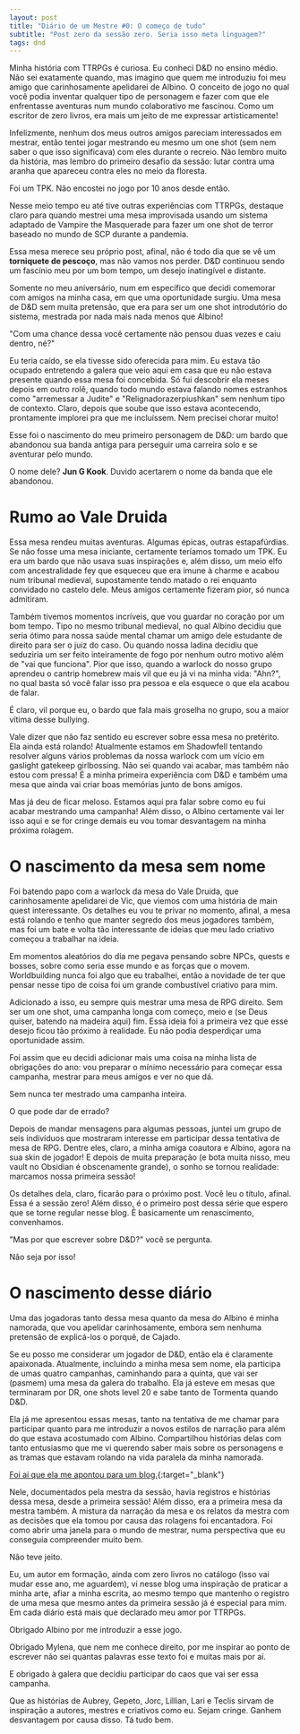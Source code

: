 ```yaml
---
layout: post
title: "Diário de um Mestre #0: O começo de tudo"
subtitle: "Post zero da sessão zero. Seria isso meta linguagem?"
tags: dnd
---
```


Minha história com TTRPGs é curiosa. Eu conheci D&D no ensino médio. Não sei exatamente quando, mas imagino que quem me introduziu foi meu amigo que carinhosamente apelidarei de Albino. O conceito de jogo no qual você podia inventar qualquer tipo de personagem e fazer com que ele enfrentasse aventuras num mundo colaborativo me fascinou. Como um escritor de zero livros, era mais um jeito de me expressar artisticamente! 

Infelizmente, nenhum dos meus outros amigos pareciam interessados em mestrar, então tentei jogar mestrando eu mesmo um one shot (sem nem saber o que isso significava) com eles durante o recreio. Não lembro muito da história, mas lembro do primeiro desafio da sessão: lutar contra uma aranha que apareceu contra eles no meio da floresta.

Foi um TPK. Não encostei no jogo por 10 anos desde então.

Nesse meio tempo eu até tive outras experiências com TTRPGs, destaque claro para quando mestrei uma mesa improvisada usando um sistema adaptado de Vampire the Masquerade para fazer um one shot de terror baseado no mundo de SCP durante a pandemia.

Essa mesa merece seu próprio post, afinal, não é todo dia que se vê um **torniquete de pescoço**, mas não vamos nos perder. D&D continuou sendo um fascínio meu por um bom tempo, um desejo inatingível e distante.

Somente no meu aniversário, num em específico que decidi comemorar com amigos na minha casa, em que uma oportunidade surgiu. Uma mesa de D&D sem muita pretensão, que era para ser um one shot introdutório do sistema, mestrada por nada mais nada menos que Albino!

"Com uma chance dessa você certamente não pensou duas vezes e caiu dentro, né?"

Eu teria caído, se ela tivesse sido oferecida para mim. Eu estava tão ocupado entretendo a galera que veio aqui em casa que eu não estava presente quando essa mesa foi concebida. Só fui descobrir ela meses depois em outro rolê, quando todo mundo estava falando nomes estranhos como "arremessar a Judite" e "Relignadorazerpiushkan" sem nenhum tipo de contexto. Claro, depois que soube que isso estava acontecendo, prontamente implorei pra que me incluíssem. Nem precisei chorar muito!

Esse foi o nascimento do meu primeiro personagem de D&D: um bardo que abandonou sua banda antiga para perseguir uma carreira solo e se aventurar pelo mundo.

O nome dele? **Jun G Kook**. Duvido acertarem o nome da banda que ele abandonou.

# Rumo ao Vale Druida

Essa mesa rendeu muitas aventuras. Algumas épicas, outras estapafúrdias. Se não fosse uma mesa iniciante, certamente teríamos tomado um TPK. Eu era um bardo que não usava suas inspirações e, além disso, um meio elfo com ancestralidade fey que esqueceu que era imune à charme e acabou num tribunal medieval, supostamente tendo matado o rei enquanto convidado no castelo dele. Meus amigos certamente fizeram pior, só nunca admitiram.

Também tivemos momentos incríveis, que vou guardar no coração por um bom tempo. Tipo no mesmo tribunal medieval, no qual Albino decidiu que seria ótimo para nossa saúde mental chamar um amigo dele estudante de direito para ser o juiz do caso. Ou quando nossa ladina decidiu que seduziria um ser feito inteiramente de fogo por nenhum outro motivo além de "vai que funciona". Pior que isso, quando a warlock do nosso grupo aprendeu o cantrip homebrew mais vil que eu já vi na minha vida: "Ahn?", no qual basta só você falar isso pra pessoa e ela esquece o que ela acabou de falar.

É claro, vil porque eu, o bardo que fala mais groselha no grupo, sou a maior vítima desse bullying.

Vale dizer que não faz sentido eu escrever sobre essa mesa no pretérito. Ela ainda está rolando! Atualmente estamos em Shadowfell tentando resolver alguns vários problemas da nossa warlock com um vício em gaslight gatekeep girlbossing. Não sei quando vai acabar, mas também não estou com pressa! É a minha primeira experiência com D&D e também uma mesa que ainda vai criar boas memórias junto de bons amigos.

Mas já deu de ficar meloso. Estamos aqui pra falar sobre como eu fui acabar mestrando uma campanha! Além disso, o Albino certamente vai ler isso aqui e se for cringe demais eu vou tomar desvantagem na minha próxima rolagem.

# O nascimento da mesa sem nome

Foi batendo papo com a warlock da mesa do Vale Druida, que carinhosamente apelidarei de Vic, que viemos com uma história de main quest interessante. Os detalhes eu vou te privar no momento, afinal, a mesa está rolando e tenho que manter segredo dos meus jogadores também, mas foi um bate e volta tão interessante de ideias que meu lado criativo começou a trabalhar na ideia.

Em momentos aleatórios do dia me pegava pensando sobre NPCs, quests e bosses, sobre como seria esse mundo e as forças que o movem. Worldbuilding nunca foi algo que eu trabalhei, então a novidade de ter que pensar nesse tipo de coisa foi um grande combustível criativo para mim. 

Adicionado a isso, eu sempre quis mestrar uma mesa de RPG direito. Sem ser um one shot, uma campanha longa com começo, meio e (se Deus quiser, batendo na madeira aqui) fim. Essa ideia foi a primeira vez que esse desejo ficou tão próximo à realidade. Eu não podia desperdiçar uma oportunidade assim.

Foi assim que eu decidi adicionar mais uma coisa na minha lista de obrigações do ano: vou preparar o mínimo necessário para começar essa campanha, mestrar para meus amigos e ver no que dá.

Sem nunca ter mestrado uma campanha inteira. 

O que pode dar de errado?

Depois de mandar mensagens para algumas pessoas, juntei um grupo de seis indivíduos que mostraram interesse em participar dessa tentativa de mesa de RPG. Dentre eles, claro, a minha amiga coautora e Albino, agora na sua skin de jogador! E depois de muita preparação (e bota muita nisso, meu vault no Obsidian é obscenamente grande), o sonho se tornou realidade: marcamos nossa primeira sessão!

Os detalhes dela, claro, ficarão para o próximo post. Você leu o título, afinal. Essa é a sessão zero! Além disso, é o primeiro post dessa série que espero que se torne regular nesse blog. É basicamente um renascimento, convenhamos.

"Mas por que escrever sobre D&D?" você se pergunta.

Não seja por isso!

# O nascimento desse diário

Uma das jogadoras tanto dessa mesa quanto da mesa do Albino é minha namorada, que vou apelidar carinhosamente, embora sem nenhuma pretensão de explicá-los o porquê, de Cajado. 

Se eu posso me considerar um jogador de D&D, então ela é claramente apaixonada. Atualmente, incluindo a minha mesa sem nome, ela participa de umas quatro campanhas, caminhando para a quinta, que vai ser (pasmem) uma mesa da galera do trabalho. Ela já esteve em mesas que terminaram por DR, one shots level 20 e sabe tanto de Tormenta quando D&D.

Ela já me apresentou essas mesas, tanto na tentativa de me chamar para participar quanto para me introduzir a novos estilos de narração para além do que estava acostumado com Albino. Compartilhou histórias delas com tanto entusiasmo que me vi querendo saber mais sobre os personagens e as tramas que estavam rolando na vida paralela da minha namorada.

[Foi aí que ela me apontou para um blog.](https://medium.com/@MaiofRivia){:target="_blank"}

Nele, documentados pela mestra da sessão, havia registros e histórias dessa mesa, desde a primeira sessão! Além disso, era a primeira mesa da mestra também. A mistura da narração da mesa e os relatos da mestra com as decisões que ela tomou por causa das rolagens foi encantadora. Foi como abrir uma janela para o mundo de mestrar, numa perspectiva que eu conseguia compreender muito bem.

Não teve jeito.

Eu, um autor em formação, ainda com zero livros no catálogo (isso vai mudar esse ano, me aguardem), vi nesse blog uma inspiração de praticar a minha arte, afiar a minha escrita, ao mesmo tempo que mantenho o registro de uma mesa que mesmo antes da primeira sessão já é especial para mim. Em cada diário está mais que declarado meu amor por TTRPGs.

Obrigado Albino por me introduzir a esse jogo.

Obrigado Mylena, que nem me conhece direito, por me inspirar ao ponto de escrever não sei quantas palavras esse texto foi e muitas mais por aí.

E obrigado à galera que decidiu participar do caos que vai ser essa campanha.

Que as histórias de Aubrey, Gepeto, Jorc, Lillian, Lari e Teclis sirvam de inspiração a autores, mestres e criativos como eu. Sejam cringe. Ganhem desvantagem por causa disso. Tá tudo bem.
